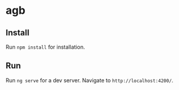 # agb

## Install
Run `npm install` for installation.

## Run
Run `ng serve` for a dev server. Navigate to `http://localhost:4200/`.
